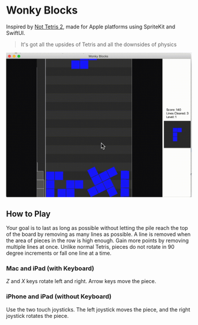 #  Wonky Blocks

Inspired by [Not Tetris 2](https://stabyourself.net/nottetris2/), made for Apple platforms using SpriteKit and SwiftUI.

> It's got all the upsides of Tetris and all the downsides of physics

![short animation showing a tetris piece dropping, and a line getting cleared](./Documentation/preview.gif)

## How to Play
Your goal is to last as long as possible without letting the pile reach the top of the board by removing as many lines as possible. A line is removed when the area of pieces in the row is high enough. Gain more points by removing multiple lines at once. Unlike normal Tetris, pieces do not rotate in 90 degree increments or fall one line at a time.

### Mac and iPad (with Keyboard)
_Z_ and _X_ keys rotate left and right. Arrow keys move the piece. 

### iPhone and iPad (without Keyboard)
Use the two touch joysticks. The left joystick moves the piece, and the right joystick rotates the piece.
